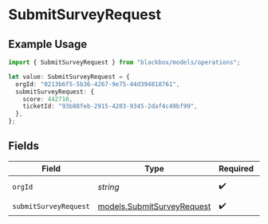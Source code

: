 # SubmitSurveyRequest

## Example Usage

```typescript
import { SubmitSurveyRequest } from "blackbox/models/operations";

let value: SubmitSurveyRequest = {
  orgId: "0213b6f5-5b36-4267-9e75-44d394818761",
  submitSurveyRequest: {
    score: 442710,
    ticketId: "93b88feb-2915-4203-9345-2daf4c49bf99",
  },
};
```

## Fields

| Field                                                             | Type                                                              | Required                                                          | Description                                                       |
| ----------------------------------------------------------------- | ----------------------------------------------------------------- | ----------------------------------------------------------------- | ----------------------------------------------------------------- |
| `orgId`                                                           | *string*                                                          | :heavy_check_mark:                                                | Organization ID                                                   |
| `submitSurveyRequest`                                             | [models.SubmitSurveyRequest](../../models/submitsurveyrequest.md) | :heavy_check_mark:                                                | N/A                                                               |